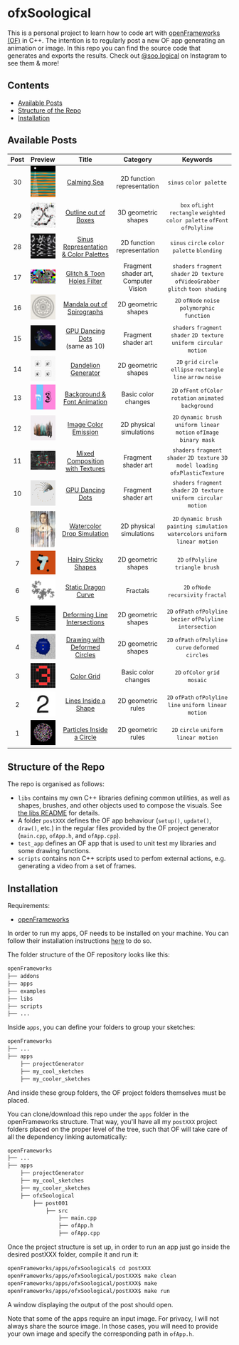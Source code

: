 # ofxSoological

This is a personal project to learn how to code art with [openFrameworks (OF)](https://openframeworks.cc/) in C++. The intention is to regularly post a new OF app generating an animation or image. In this repo you can find the source code that generates and exports the results. Check out [@soo.logical](https://www.instagram.com/soo.logical/) on Instagram to see them & more!

## Contents
- [Available Posts](#avaialble-posts)
- [Structure of the Repo](#structure-of-the-repo)
- [Installation](#installation)

## Available Posts
| Post | Preview | Title | Category | Keywords|
|:----:|:-------:|:-----:|:--------:|:-------:|
|30|<img src="post030/doc/output_night.png" width="80px">|[Calming Sea](post030/README.md)|2D function representation| `sinus` `color palette`
|29|<img src="post029/doc/output.png" width="80px">|[Outline out of Boxes](post029/README.md)|3D geometric shapes|`box` `ofLight` `rectangle` `weighted color palette` `ofFont` `ofPolyline`
|28|<img src="post028/doc/output.png" width="80px">|[Sinus Representation & Color Palettes](post028/README.md)|2D function representation|`sinus` `circle` `color palette` `blending`
|17|<img src="post017/doc/output.png" width="80px">|[Glitch & Toon Holes Filter](post017/README.md)|Fragment shader art,<br>Computer Vision|`shaders` `fragment shader` `2D texture` `ofVideoGrabber` `glitch` `toon shading`
|16|<img src="post016/doc/016_output.png" width="80px">|[Mandala out of Spirographs](post016/README.md)<br>|2D geometric shapes|`2D` `ofNode` `noise` `polymorphic function`
|15|<img src="post010/doc/output_dark.png" width="80px">|[GPU Dancing Dots](post010/README.md)<br>(same as 10)|Fragment shader art|`shaders` `fragment shader` `2D texture` `uniform circular motion`
|14|<img src="post014/doc/3.png" width="80px">|[Dandelion Generator](post014/README.md)|2D geometric shapes|`2D` `grid` `circle` `ellipse` `rectangle` `line` `arrow` `noise`
|13|<img src="post013/doc/output.png" width="80px">|[Background & Font Animation](post013/README.md)|Basic color changes|`2D` `ofFont` `ofColor` `rotation` `animated background`
|12|<img src="post012/doc/output.png" width="80px">|[Image Color Emission](post012/README.md)|2D physical simulations|`2D` `dynamic brush` `uniform linear motion` `ofImage` `binary mask`
|11|<img src="post011/doc/output.png" width="80px">|[Mixed Composition with Textures](post011/README.md)|Fragment shader art|`shaders` `fragment shader` `2D texture` `3D model loading` `ofxPlasticTexture`
|10|<img src="post010/doc/output_light.png" width="80px">|[GPU Dancing Dots](post010/README.md)|Fragment shader art|`shaders` `fragment shader` `2D texture` `uniform circular motion`
|8|<img src="post008/doc/output.png" width="80px">|[Watercolor Drop Simulation](post008/README.md)|2D physical simulations|`2D` `dynamic brush` `painting simulation` `watercolors` `uniform linear motion`
|7|<img src="post007/doc/output1.png" width="80px">|[Hairy Sticky Shapes](post007/README.md)|2D geometric shapes|`2D` `ofPolyline` `triangle brush`
|6|<img src="post006/doc/dc_15.png" width="80px">|[Static Dragon Curve](post006/README.md)|Fractals|`2D` `ofNode` `recursivity` `fractal`
|5|<img src="post005/doc/output.png" width="80px">|[Deforming Line Intersections](post005/README.md)|2D geometric shapes|`2D` `ofPath` `ofPolyline` `bezier` `ofPolyline intersection`
|4|<img src="post004/doc/output.png" width="80px">|[Drawing with Deformed Circles](post004/README.md)|2D geometric shapes|`2D` `ofPath` `ofPolyline` `curve` `deformed circles`
|3|<img src="post003/doc/end.png" width="80px">|[Color Grid](post003/README.md)|Basic color changes|`2D` `ofColor` `grid` `mosaic`
|2|<img src="post002/doc/output.png" width="80px">|[Lines Inside a Shape](post002/README.md)|2D geometric rules|`2D` `ofPath` `ofPolyline` `line` `uniform linear motion`
|1|<img src="post001/doc/color.png" width="80px">|[Particles Inside a Circle](post001/README.md)|2D geometric rules|`2D` `circle` `uniform linear motion`

## Structure of the Repo
The repo is organised as follows:
- `libs` contains my own C++ libraries defining common utilities, as well as shapes, brushes, and other objects used to compose the visuals. See [the libs README](libs/README.md) for details.
- A folder `postXXX` defines the OF app behaviour (`setup()`, `update()`, `draw()`, etc.) in the regular files provided by the OF project generator (`main.cpp`, `ofApp.h`, and `ofApp.cpp`). 
- `test_app` defines an OF app that is used to unit test my libraries and some drawing functions.
- `scripts` contains non C++ scripts used to perfom external actions, e.g. generating a video from a set of frames.

## Installation
Requirements:
- [openFrameworks](https://openframeworks.cc/)

In order to run my apps, OF needs to be installed on your machine. You can follow their installation instructions [here](https://openframeworks.cc/download/) to do so.

The folder structure of the OF repository looks like this:
```bash
openFrameworks
├── addons
├── apps
├── examples
├── libs
├── scripts
├── ...
```
Inside `apps`, you can define your folders to group your sketches:

```bash
openFrameworks
├── ...
├── apps
    ├── projectGenerator
    ├── my_cool_sketches
    ├── my_cooler_sketches
```
 And inside these group folders, the OF project folders themselves must be placed.

 You can clone/download this repo under the `apps` folder in the openFrameworks structure. That way, you'll have all my `postXXX` project folders placed on the proper level of the tree, such that OF will take care of all the dependency linking automatically:
```bash
openFrameworks
├── ...
├── apps
    ├── projectGenerator
    ├── my_cool_sketches
    ├── my_cooler_sketches
    ├── ofxSoological
        ├── post001
            ├── src
                ├── main.cpp
                ├── ofApp.h
                ├── ofApp.cpp
```

Once the project structure is set up, in order to run an app just go inside the desired postXXX folder, compile it and run it:
```bash
openFrameworks/apps/ofxSoological$ cd postXXX
openFrameworks/apps/ofxSoological/postXXX$ make clean
openFrameworks/apps/ofxSoological/postXXX$ make
openFrameworks/apps/ofxSoological/postXXX$ make run
```
A window displaying the output of the post should open.

Note that some of the apps require an input image. For privacy, I will not always share the source image. In those cases, you will need to provide your own image and specify the corresponding path in `ofApp.h`.
